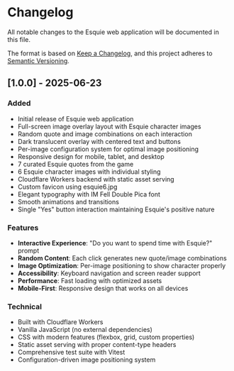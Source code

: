 # Changelog

All notable changes to the Esquie web application will be documented in this file.

The format is based on [Keep a Changelog](https://keepachangelog.com/en/1.0.0/),
and this project adheres to [Semantic Versioning](https://semver.org/spec/v2.0.0.html).

## [1.0.0] - 2025-06-23

### Added
- Initial release of Esquie web application
- Full-screen image overlay layout with Esquie character images
- Random quote and image combinations on each interaction
- Dark translucent overlay with centered text and buttons
- Per-image configuration system for optimal image positioning
- Responsive design for mobile, tablet, and desktop
- 7 curated Esquie quotes from the game
- 6 Esquie character images with individual styling
- Cloudflare Workers backend with static asset serving
- Custom favicon using esquie6.jpg
- Elegant typography with IM Fell Double Pica font
- Smooth animations and transitions
- Single "Yes" button interaction maintaining Esquie's positive nature

### Features
- **Interactive Experience**: "Do you want to spend time with Esquie?" prompt
- **Random Content**: Each click generates new quote/image combinations
- **Image Optimization**: Per-image positioning to show character properly
- **Accessibility**: Keyboard navigation and screen reader support
- **Performance**: Fast loading with optimized assets
- **Mobile-First**: Responsive design that works on all devices

### Technical
- Built with Cloudflare Workers
- Vanilla JavaScript (no external dependencies)
- CSS with modern features (flexbox, grid, custom properties)
- Static asset serving with proper content-type headers
- Comprehensive test suite with Vitest
- Configuration-driven image positioning system